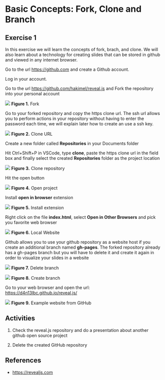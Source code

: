 # Basic Concepts: Fork, Clone and Branch

## Exercise 1

In this exercise we will learn the concepts
of fork, brach, and clone. We will also learn about a technology for creating slides that can be stored in github and viewed in any internet browser.

Go to the url https://github.com and create a Github account.

Log in your account.

Go to the url https://github.com/hakimel/reveal.js and Fork the repository into your personal account

![][1]
**Figure 1.** Fork

Go to your forked repository and copy the https clone url. The ssh url allows you to perform actions in your repository without having to enter the password each time, we will explain later how to create an use a ssh key.

![][2]
**Figure 2.** Clone URL

Create a new folder called **Repositories** in your Documents folder

Hit Ctrl+Shift+P in VSCode, type **clone**, paste the https clone url in the field box and finally select the created **Repositories** folder as the project location

![][3]
**Figure 3.** Clone repository

Hit the open button

![][4]
**Figure 4.** Open project

Install **open in browser** extension

![][5]
**Figure 5.** Install extension

Right click on the file **index.html**, select **Open in Other Browsers** and pick you favorite web browser

![][6]
**Figure 6.** Local Website

Github allows you to use your github repository as a website host if you create an additional branch named **gh-pages**. The forked repository already has a gh-pages branch but you will have to delete it and create it again in order to visualize your slides in a website

![][7]
**Figure 7.** Delete branch

![][8]
**Figure 8.** Create branch

Go to your web browser and open the url: 
https://d4n13lbc.github.io/reveal.js/

![][9]
**Figure 9.** Example website from GitHub

##  Activities
1. Check the reveal.js repository and do a presentation about another github open source project

1. Delete the created GitHub repository

## References
* https://revealjs.com

[1]: images/1_fork_highlighted.png
[2]: images/2_clone_url_highlighted.png
[3]: images/3_clone_repository.png
[4]: images/4_open_project.png
[5]: images/5_install_extension.png
[6]: images/6_local_website.png
[7]: images/7_delete_branch_highlighted.png
[8]: images/8_create_branch_highlighted.png
[9]: images/9_example_website.png